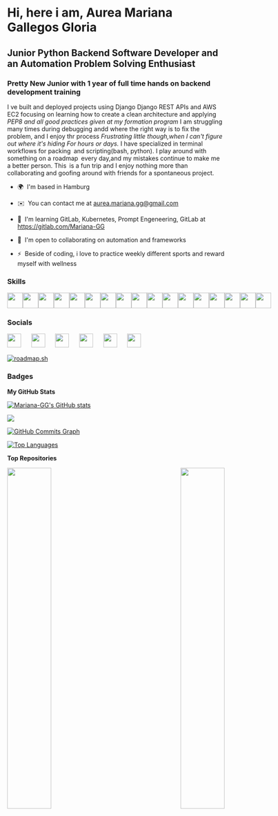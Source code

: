 # Hi, here i am, Aurea Mariana Gallegos Gloria 

## Junior Python Backend Software Developer and an Automation Problem Solving Enthusiast 

### Pretty New Junior with 1 year of full time hands on backend development training

 I ve built and deployed projects using Django Django REST APIs and AWS EC2 focusing on learning how to create a clean architecture and applying *PEP8 and all good practices given at my formation program* I am struggling many times during debugging andd where the right way is to fix the problem, and I enjoy thr process 
*Frustrating little though,when I can't figure out where it's hiding For hours or days.* 
I have specialized in terminal workflows for packing and scripting(bash, python).
I play around with something on a roadmap every day,and my mistakes continue to make me a better person. This is a fun trip and I enjoy nothing more than collaborating and goofing around with friends for a spontaneous project.

* 🌍  I'm based in Hamburg
* ✉️  You can contact me at [aurea.mariana.gg@gmail.com](mailto:aurea.mariana.gg@gmail.com)
* 🧠  I'm learning GitLab, Kubernetes, Prompt Engeneering, GitLab at https://gitlab.com/Mariana-GG

* 🤝  I'm open to collaborating on automation and frameworks
* ⚡  Beside of coding, i love to practice weekly different sports and reward myself with wellness

### Skills
<p style="white-space: nowrap; font-size: 0;">
  <!-- 🟡 Yellow: Mockpi, AWS, Python -->
  <a href="https://mockpi.io/" target="_blank" rel="noreferrer" style="text-decoration: none;">
    <img src="https://cdn-icons-png.flaticon.com/512/1828/1828884.png" width="36" height="36" alt="Mockpi" />
  </a>&nbsp;&nbsp;&nbsp;
  <a href="https://aws.amazon.com/" target="_blank" rel="noreferrer" style="text-decoration: none;">
    <img src="https://img.icons8.com/color/48/000000/amazon-web-services.png" width="36" height="36" alt="AWS" />
  </a>&nbsp;&nbsp;&nbsp;
  <a href="https://www.python.org/" target="_blank" rel="noreferrer" style="text-decoration: none;">
    <img src="https://cdn.jsdelivr.net/gh/devicons/devicon/icons/python/python-original.svg" width="36" height="36" alt="Python" />
  </a>&nbsp;&nbsp;&nbsp;

  <!-- 🟢 Green: Linux, Bash -->
  <a href="https://www.linux.org/" target="_blank" rel="noreferrer" style="text-decoration: none;">
    <img src="https://cdn.jsdelivr.net/gh/devicons/devicon/icons/linux/linux-original.svg" width="36" height="36" alt="Linux" />
  </a>&nbsp;&nbsp;&nbsp;
  <a href="https://www.gnu.org/software/bash/" target="_blank" rel="noreferrer" style="text-decoration: none;">
    <img src="https://cdn.jsdelivr.net/gh/devicons/devicon/icons/bash/bash-original.svg" width="36" height="36" alt="Bash" />
  </a>&nbsp;&nbsp;&nbsp;

  <!-- 🔴 Red: HTML5, Git, GitLab, Postman, Flask, Django -->
  <a href="https://developer.mozilla.org/en-US/docs/Glossary/HTML5" target="_blank" rel="noreferrer" style="text-decoration: none;">
    <img src="https://raw.githubusercontent.com/danielcranney/readme-generator/main/public/icons/skills/html5-colored.svg" width="36" height="36" alt="HTML5" />
  </a>&nbsp;&nbsp;&nbsp;
  <a href="https://git-scm.com/" target="_blank" rel="noreferrer" style="text-decoration: none;">
    <img src="https://cdn.jsdelivr.net/gh/devicons/devicon/icons/git/git-original.svg" width="36" height="36" alt="Git" />
  </a>&nbsp;&nbsp;&nbsp;
  <a href="https://about.gitlab.com/" target="_blank" rel="noreferrer" style="text-decoration: none;">
    <img src="https://cdn.jsdelivr.net/gh/devicons/devicon/icons/gitlab/gitlab-original.svg" width="36" height="36" alt="GitLab" />
  </a>&nbsp;&nbsp;&nbsp;
  <a href="https://www.postman.com/" target="_blank" rel="noreferrer" style="text-decoration: none;">
    <img src="https://www.vectorlogo.zone/logos/getpostman/getpostman-icon.svg" width="36" height="36" alt="Postman" />
  </a>&nbsp;&nbsp;&nbsp;
  <a href="https://flask.palletsprojects.com/en/2.0.x/" target="_blank" rel="noreferrer" style="text-decoration: none;">
    <img src="https://raw.githubusercontent.com/danielcranney/readme-generator/main/public/icons/skills/flask-colored-dark.svg" width="36" height="36" alt="Flask" />
  </a>&nbsp;&nbsp;&nbsp;
  <a href="https://www.djangoproject.com/" target="_blank" rel="noreferrer" style="text-decoration: none;">
    <img src="https://raw.githubusercontent.com/danielcranney/readme-generator/main/public/icons/skills/django-colored-dark.svg" width="36" height="36" alt="Django" />
  </a>&nbsp;&nbsp;&nbsp;

  <!-- 🟣 Purple: Bootstrap -->
  <a href="https://getbootstrap.com/" target="_blank" rel="noreferrer" style="text-decoration: none;">
    <img src="https://raw.githubusercontent.com/danielcranney/readme-generator/main/public/icons/skills/bootstrap-colored.svg" width="36" height="36" alt="Bootstrap" />
  </a>&nbsp;&nbsp;&nbsp;

  <!-- 🔵 Blue: Docker, PostgreSQL, CSS3 -->
  <a href="https://www.docker.com/" target="_blank" rel="noreferrer" style="text-decoration: none;">
    <img src="https://cdn.jsdelivr.net/gh/devicons/devicon/icons/docker/docker-original.svg" width="36" height="36" alt="Docker" />
  </a>&nbsp;&nbsp;&nbsp;
  <a href="https://www.postgresql.org/" target="_blank" rel="noreferrer" style="text-decoration: none;">
    <img src="https://raw.githubusercontent.com/danielcranney/readme-generator/main/public/icons/skills/postgresql-colored.svg" width="36" height="36" alt="PostgreSQL" />
  </a>&nbsp;&nbsp;&nbsp;
  <a href="https://www.w3.org/TR/CSS/#css" target="_blank" rel="noreferrer" style="text-decoration: none;">
    <img src="https://raw.githubusercontent.com/danielcranney/readme-generator/main/public/icons/skills/css3-colored.svg" width="36" height="36" alt="CSS3" />
  </a>&nbsp;&nbsp;&nbsp;

  <!-- ⚪ Grey: VS Code, macOS -->
  <a href="https://code.visualstudio.com/" target="_blank" rel="noreferrer" style="text-decoration: none;">
    <img src="https://code.visualstudio.com/assets/images/code-stable.png" width="36" height="36" alt="VS Code" />
  </a>&nbsp;&nbsp;&nbsp;
  <a href="https://apple.com" target="_blank" rel="noreferrer" style="text-decoration: none;">
    <img src="https://raw.githubusercontent.com/danielcranney/readme-generator/main/public/icons/skills/macos-colored-dark.svg" width="36" height="36" alt="macOS" />
  </a>
</p>




### Socials
<p align="left">
    <a href="https://www.github.com/yourusername" target="_blank" rel="noreferrer"><img src="https://cdn.jsdelivr.net/npm/simple-icons@v8/icons/github.svg" width="32" height="32" /></a>
    &nbsp;&nbsp;&nbsp;&nbsp;
    <a href="https://www.linkedin.com/in/yourprofile" target="_blank" rel="noreferrer"><img src="https://cdn.jsdelivr.net/npm/simple-icons@v8/icons/linkedin.svg" width="32" height="32" /></a>
    &nbsp;&nbsp;&nbsp;&nbsp;
    <a href="https://medium.com/@yourusername" target="_blank" rel="noreferrer"><img src="https://cdn.jsdelivr.net/npm/simple-icons@v8/icons/medium.svg" width="32" height="32" /></a>
    &nbsp;&nbsp;&nbsp;&nbsp;
    <a href="https://app.daily.dev/yourusername" target="_blank" rel="noreferrer"><img src="https://cdn.jsdelivr.net/npm/simple-icons@v8/icons/devdotto.svg" width="32" height="32" /></a>
    &nbsp;&nbsp;&nbsp;&nbsp;
    <a href="https://hub.docker.com" target="_blank" rel="noreferrer"><img src="https://cdn.jsdelivr.net/npm/simple-icons@v8/icons/docker.svg" width="32" height="32" /></a>
    &nbsp;&nbsp;&nbsp;&nbsp;
    <a href="https://slothbytes.dev" target="_blank" rel="noreferrer"><img src="https://cdn.jsdelivr.net/npm/simple-icons@v8/icons/slides.svg" width="32" height="32" /></a>
</p>


[![roadmap.sh](https://roadmap.sh/card/wide/681cd69742b1a2478735f364?variant=dark)](https://roadmap.sh)

### Badges

<b>My GitHub Stats</b>

<a href="http://www.github.com/Mariana-GG"><img src="https://github-readme-stats.vercel.app/api?username=Mariana-GG&show_icons=true&hide=&count_private=true&title_color=ffffff&text_color=f5d0fe&icon_color=f0abfc&bg_color=db2777&hide_border=true&show_icons=true" alt="Mariana-GG's GitHub stats" /></a>

<a href="http://www.github.com/Mariana-GG"><img src="https://github-readme-streak-stats.herokuapp.com/?user=Mariana-GG&stroke=f5d0fe&background=db2777&ring=f0abfc&fire=f0abfc&currStreakNum=f5d0fe&currStreakLabel=f0abfc&sideNums=f5d0fe&sideLabels=f5d0fe&dates=f5d0fe&hide_border=true" /></a>

<a href="http://www.github.com/Mariana-GG"><img src="https://github-readme-activity-graph.vercel.app/graph?username=Mariana-GG&bg_color=db2777&color=f5d0fe&line=f0abfc&point=f5d0fe&area_color=db2777&area=true&hide_border=true&custom_title=GitHub%20Commits%20Graph" alt="GitHub Commits Graph" /></a>

<a href="https://github.com/Mariana-GG" align="left"><img src="https://github-readme-stats.vercel.app/api/top-langs/?username=Mariana-GG&langs_count=10&title_color=ffffff&text_color=f5d0fe&icon_color=f0abfc&bg_color=db2777&hide_border=true&locale=en&custom_title=Top%20Languages" alt="Top Languages" /></a>


<b>Top Repositories</b>

<div width="85%" align="left">
  <a href="https://github.com/Mariana-GG/deploy_django" align="left"><img align="left" width="45%" src="https://github-readme-stats.vercel.app/api/pin/?username=Mariana-GG&repo=deploy_django&title_color=ffffff&text_color=f5d0fe&icon_color=f0abfc&bg_color=db2777&hide_border=true&locale=en" /></a>

<a href="https://github.com/Mariana-GG/Mariana-GG.github.io" align="right"><img align="right" width="45%" src="https://github-readme-stats.vercel.app/api/pin/?username=Mariana-GG&repo=Mariana-GG.github.io&title_color=ffffff&text_color=f5d0fe&icon_color=f0abfc&bg_color=db2777&hide_border=true&locale=en" /></a>
</div>
<br /><br /><br /><br /><br /><br /><br />
